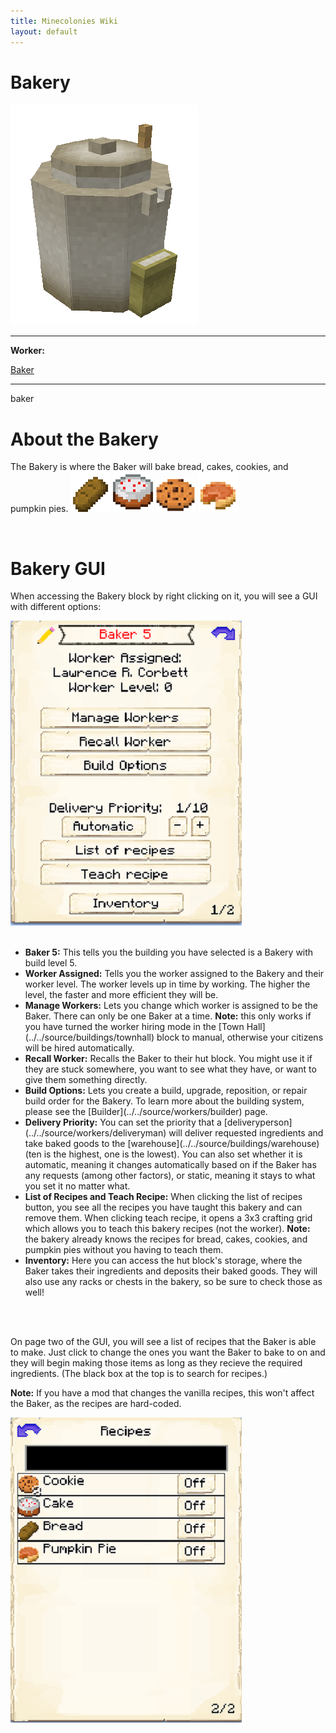 ```yaml
---
title: Minecolonies Wiki
layout: default
---
```

# Bakery

<div class="infobox box text-center">
    <img src="../../assets/images/buildings/bakery.png" alt="Bakery" />
    <hr />
    <div class="row section-text text-left">
        <div class="col">
        <p><strong>Worker:</strong></p>
        </div>
        <div class="col">
        <p><a href="../workers/baker">Baker</a></p>
        </div>
    </div>
    <hr />
    <recipe>baker</recipe>
</div>

# About the Bakery

The Bakery is where the Baker will bake bread, cakes, cookies, and pumpkin pies.
<img src="../../assets/images/icons/minecraft/bread.png" class="img-fluid mx-auto" alt="Bread">
<img src="../../assets/images/icons/minecraft/cake.png" class="img-fluid mx-auto" alt="Cake">
<img src="../../assets/images/icons/minecraft/cookie.png" class="img-fluid mx-auto" alt="Cookie">
<img src="../../assets/images/icons/minecraft/pumpkin_pie.png" class="img-fluid mx-auto" alt="Bread">

<br>

# Bakery GUI

When accessing the Bakery block by right clicking on it, you will see a GUI with different options:

<div class="row">
  <div class="col-sm-12 col-md">
    <img src="../../assets/images/gui/bakerygui1.png" class="img-fluid mx-auto" alt="Baker GUI">
  </div>
  <div class="col-sm-12 col-md">
    <br>
    <ul>
      <li><strong>Baker 5:</strong> This tells you the building you have selected is a Bakery with build level 5.</li>
      <li><strong>Worker Assigned:</strong> Tells you the worker assigned to the Bakery and their worker level. The worker levels up in time by working. The higher the level, the faster and more efficient they will be.</li>
      <li><strong>Manage Workers:</strong> Lets you change which worker is assigned to be the Baker. There can only be one Baker at a time. <b>Note:</b> this only works if you have turned the worker hiring mode in the [Town Hall](../../source/buildings/townhall) block to manual, otherwise your citizens will be hired automatically.</li>
      <li><strong>Recall Worker:</strong> Recalls the Baker to their hut block. You might use it if they are stuck somewhere, you want to see what they have, or want to give them something directly.</li>
      <li><strong>Build Options:</strong> Lets you create a build, upgrade, reposition, or repair build order for the Bakery. To learn more about the building system, please see the [Builder](../../source/workers/builder) page.</li>
      <li><strong>Delivery Priority:</strong> You can set the priority that a [deliveryperson](../../source/workers/deliveryman) will deliver requested ingredients and take baked goods to the [warehouse](../../source/buildings/warehouse) (ten is the highest, one is the lowest). You can also set whether it is automatic, meaning it changes automatically based on if the Baker has any requests (among other factors), or static, meaning it stays to what you set it no matter what.</li>
      <li><strong>List of Recipes and Teach Recipe:</strong> When clicking the list of recipes button, you see all the recipes you have taught this bakery and can remove them. When clicking teach recipe, it opens a 3x3 crafting grid which allows you to teach this bakery recipes (not the worker). <b>Note:</b> the bakery already knows the recipes for bread, cakes, cookies, and pumpkin pies without you having to teach them.</li>
      <li><strong>Inventory:</strong> Here you can access the hut block's storage, where the Baker takes their ingredients and deposits their baked goods. They will also use any racks or chests in the bakery, so be sure to check those as well!</li>
    </ul>
  </div>
</div>
<br> <br>

On page two of the GUI, you will see a list of recipes that the Baker is able to make. Just click to change the ones you want the Baker to bake to on and they will begin making those items as long as they recieve the required ingredients. (The black box at the top is to search for recipes.)

**Note:** If you have a mod that changes the vanilla recipes, this won't affect the Baker, as the recipes are hard-coded.
 
 <img src="../../assets/images/gui/bakerygui2.png" alt="Baker GUI Page 2" />
